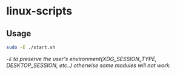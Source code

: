 # linux-scripts

## Usage

```bash
sudo -E ./start.sh
```
_`-E` to preserve the user's environment(XDG_SESSION_TYPE, DESKTOP_SESSION, etc..) otherwise some modules will not work._
